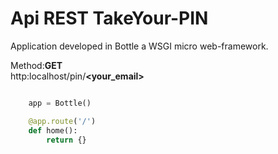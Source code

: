 # Api REST TakeYour-PIN

Application developed in Bottle a WSGI micro web-framework.

Method:**GET**  
http:localhost/pin/**<your_email>**

```python

    app = Bottle()

    @app.route('/')
    def home():
        return {}

```
